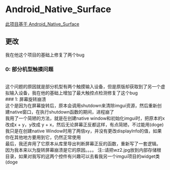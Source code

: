 # Android_Native_Surface
[此项目基于 Android_Native_Surface](https://github.com/fgsqme/Android_Native_Surface)

## 更改
我在他这个项目的基础上修复了两个bug
<br>
### 0: 部分机型触摸问题
<br>
这个问题的原因就是部分机型有两个触摸输入设备，但是原版却获取到了另一个虚拟输入设备，我在他的基础上增加了最大触控点检测修复了这个bug
<br>
### 1: 屏幕旋转崩溃
<br>
这个是因为在屏幕旋转后，原本会调用shutdown来清除imgui资源，然后重新创建native窗口，在执行shutdown函数的期间，进程崩了
<br>
我用了一个简陋的方法，就是在创建native window和初始化imgui时，把原本的x改成x + y，y改成 y + x，然后无论屏幕正反都这样，有点简陋，不过能用(doge)
我只是在创建native Window时用了两倍xy，并没有更改displayInfo的值，如果你在其他地方要用到它，仍然正常使用
<br>
最后，我还弃用了它原本从库里导出判断屏幕正反的函数，重新写了一套逻辑。
因为我本来以为旋转屏幕崩溃是它的原因。。。。
注::请把wz2.jpg放到内部存储根目录，如果对我写的这两个控件有兴趣可以去看我另一个imgui项目的widget类(doge
